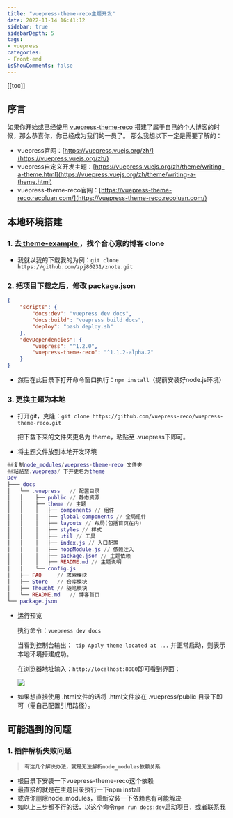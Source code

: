```yaml
---
title: "vuepress-theme-reco主题开发"
date: 2022-11-14 16:41:12
sidebar: true
sidebarDepth: 5
tags: 
- vuepress
categories:
- Front-end
isShowComments: false
---
```


<Boxx/>

[[toc]]

## 序言

如果你开始或已经使用  [vuepress-theme-reco](https://github.com/vuepress-reco/vuepress-theme-reco) 搭建了属于自己的个人博客的时候，那么恭喜你，你已经成为我们的一员了。
那么我想以下一定是需要了解的：

- vuepress官网：[https://vuepress.vuejs.org/zh/](https://vuepress.vuejs.org/zh/)
- vuepress自定义开发主题：[https://vuepress.vuejs.org/zh/theme/writing-a-theme.html](https://vuepress.vuejs.org/zh/theme/writing-a-theme.html)
- vuepress-theme-reco官网：[https://vuepress-theme-reco.recoluan.com/](https://vuepress-theme-reco.recoluan.com/)

## 本地环境搭建

### 1. 去[ theme-example ]( https://vuepress-theme-reco.recoluan.com/views/other/theme-example.html )，找个合心意的博客 clone

- 我就以我的下载我的为例：`git clone https://github.com/zpj80231/znote.git`

### 2. 把项目下载之后，修改 package.json

```json
{
    "scripts": {
        "docs:dev": "vuepress dev docs",
        "docs:build": "vuepress build docs",
        "deploy": "bash deploy.sh"
    },
    "devDependencies": {
        "vuepress": "^1.2.0",
        "vuepress-theme-reco": "^1.1.2-alpha.2"        
    }
}
```

- 然后在此目录下打开命令窗口执行：`npm install`（提前安装好node.js环境）

### 3. 更换主题为本地

- 打开git，克隆：`git clone https://github.com/vuepress-reco/vuepress-theme-reco.git`

  把下载下来的文件夹更名为 theme，粘贴至 .vuepress下即可。

- 将主题文件放到本地开发环境

```lua
##复制node_modules/vuepress-theme-reco 文件夹
##粘贴至.vuepress/ 下并更名为theme
Dev
├─── docs
│   └── .vuepress   // 配置目录
│   │    ├── public // 静态资源
│   │    ├── theme // 主题
│   │    │   ├── components // 组件
│   │    │   ├── global-components // 全局组件
│   │    │   ├── layouts // 布局(包括首页在内)
│   │    │   ├── styles // 样式
│   │    │   ├── util // 工具
│   │    │   ├── index.js // 入口配置
│   │    │   ├── noopModule.js // 依赖注入
│   │    │   ├── package.json // 主题依赖
│   │    │   ├── README.md // 主题说明
│   │    └── config.js
│   ├── FAQ     // 求索模块
│   ├── Store   // 仓库模块
│   ├── Thought // 随笔模块
│   └── README.md   // 博客首页
└── package.json
```

- 运行预览

  执行命令：`vuepress dev docs`

  当看到控制台输出：` tip Apply theme located at ...` 并正常启动，则表示本地环境搭建成功。

  在浏览器地址输入：` http://localhost:8080 `即可看到界面：

  ![](/vuepress/znote.png)

- 如果想直接使用 .html文件的话将 .html文件放在 .vuepress/public 目录下即可（需自己配置引用路径）。

## 可能遇到的问题

### 1. 插件解析失败问题

> **`有这几个解决办法，就是无法解析node_modules依赖关系`**

- 根目录下安装一下vuepress-theme-reco这个依赖
- 最直接的就是在主题目录执行一下npm install
- 或许你删除node_modules，重新安装一下依赖也有可能解决
- 如以上三步都不行的话，以这个命令`npm run docs:dev`启动项目，或者联系我
